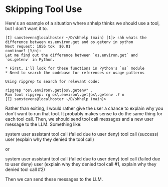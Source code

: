 # Skipping Tool Use

Here's an example of a situation where shhelp thinks we should use a tool, but I don't want it to.

```text
[I] samstevens@localhoster ~/D/shhelp (main) [1]> shh whats the difference between os.environ.get and os.getenv in python
Next request: 1856 tok  $0.01
continue? [Y/n]:
Let me find out the difference between `os.environ.get` and `os.getenv` in Python.

* First, I'll look for these functions in Python's `os` module
* Need to search the codebase for references or usage patterns

Using ripgrep to search for relevant code:

ripgrep "os\.environ\.get|os\.getenv" .
Run tool ripgrep: rg os\.environ\.get|os\.getenv .? n
[I] samstevens@localhoster ~/D/shhelp (main)>
```

Rather than exiting, I would rather give the user a chance to explain why you don't want to run that tool.
It probably makes sense to do the same thing for each tool call.
Then, we should send tool call messages and a new user message to the LLM.
Something like:

system
user
assistant
tool call (failed due to user deny)
tool call (success)
user (explain why they denied the tool call)

or 

system
user
assistant
tool call (failed due to user deny)
tool call (failed due to user deny)
user (explain why they denied tool call #1, explain why they denied tool call #2)

Then we can send these messages to the LLM.
